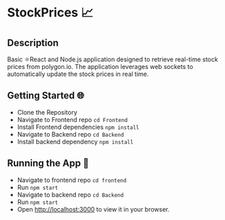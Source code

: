 # StockPrices 📈


## Description
Basic ⚛️React and Node.js application designed to retrieve real-time stock prices from polygon.io. The application leverages web sockets to automatically update the stock prices in real time.


## Getting Started 🌐
- Clone the Repository
- Navigate to Frontend repo
  `cd Frontend`
- Install Frontend dependencies
  `npm install`
- Navigate to Backend repo
  `cd Backend`
- Install backend dependency
  `npm install`

## Running the App 🚀
- Navigate to frontend repo
  `cd frontend`
- Run
  `npm start`
- Navigate to backend repo
  `cd Backend`
- Run
  `npm start`
- Open [http://localhost:3000](http://localhost:3000) to view it in your browser.


   



